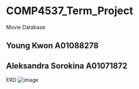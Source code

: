 # COMP4537_Term_Project
Movie Database

## Young Kwon A01088278
## Aleksandra Sorokina A01071872


ERD
![image](https://user-images.githubusercontent.com/29901694/114295060-af5ef400-9a57-11eb-8e99-c190d529a88c.png)

